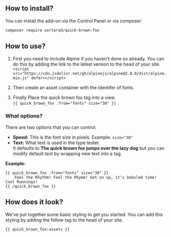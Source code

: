 ## How to install?
You can install the add-on via the Control Panel or via composer

```bash
composer require sortarad/quick-brown-fox
```

## How to use?
1. First you need to include Alpine if you haven't done so already. You can do this by adding the link to the latest version to the head of your site.   
`<script src="https://cdn.jsdelivr.net/gh/alpinejs/alpine@2.8.0/dist/alpine.min.js" defer></script>`

2. Then create an asset container with the identifer of fonts.

3. Finally Place the quick brown fox tag into a view.   
`{{ quick_brown_fox :from="fonts" size="30" }}` .

### What options?
There are two options that you can control. 

- **Speed:** This is the font size in pixels. 
Example: `size="30"`
- **Text:** What text is used in the type tester.   
It defaults to **The quick brown fox jumps over the lazy dog** but you can modify default text by wrapping new text into a tag.

**Example:**
```
{{ quick_brown_fox :from="fonts" size="30" }}
	Feel the Rhythm! Feel the Rhyme! Get on up, it's bobsled time! Cool Runnings!
{{ /quick_brown_fox }}
```
## How does it look?
We've put together some basic styling to get you started. You can add this styling by adding the follow tag to the head of your site.

```
{{ quick_brown_fox:assets }}
```
